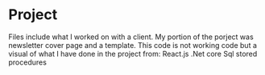 # Project
Files include what I worked on with a client. 
My portion of the porject was newsletter cover page and a template. 
This code is not working code but a visual of what I have done in the project from:
React.js
.Net core
Sql stored procedures
